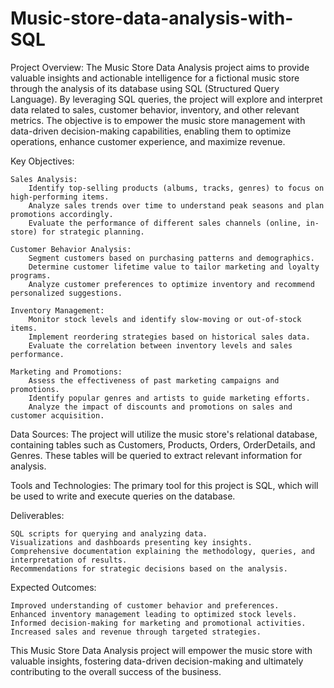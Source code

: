 # Music-store-data-analysis-with-SQL
Project Overview:
The Music Store Data Analysis project aims to provide valuable insights and actionable intelligence for a fictional music store through the analysis of its database using SQL (Structured Query Language). By leveraging SQL queries, the project will explore and interpret data related to sales, customer behavior, inventory, and other relevant metrics. The objective is to empower the music store management with data-driven decision-making capabilities, enabling them to optimize operations, enhance customer experience, and maximize revenue.

Key Objectives:

    Sales Analysis:
        Identify top-selling products (albums, tracks, genres) to focus on high-performing items.
        Analyze sales trends over time to understand peak seasons and plan promotions accordingly.
        Evaluate the performance of different sales channels (online, in-store) for strategic planning.

    Customer Behavior Analysis:
        Segment customers based on purchasing patterns and demographics.
        Determine customer lifetime value to tailor marketing and loyalty programs.
        Analyze customer preferences to optimize inventory and recommend personalized suggestions.

    Inventory Management:
        Monitor stock levels and identify slow-moving or out-of-stock items.
        Implement reordering strategies based on historical sales data.
        Evaluate the correlation between inventory levels and sales performance.

    Marketing and Promotions:
        Assess the effectiveness of past marketing campaigns and promotions.
        Identify popular genres and artists to guide marketing efforts.
        Analyze the impact of discounts and promotions on sales and customer acquisition.

Data Sources:
The project will utilize the music store's relational database, containing tables such as Customers, Products, Orders, OrderDetails, and Genres. These tables will be queried to extract relevant information for analysis.

Tools and Technologies:
The primary tool for this project is SQL, which will be used to write and execute queries on the database. 

Deliverables:

    SQL scripts for querying and analyzing data.
    Visualizations and dashboards presenting key insights.
    Comprehensive documentation explaining the methodology, queries, and interpretation of results.
    Recommendations for strategic decisions based on the analysis.

Expected Outcomes:

    Improved understanding of customer behavior and preferences.
    Enhanced inventory management leading to optimized stock levels.
    Informed decision-making for marketing and promotional activities.
    Increased sales and revenue through targeted strategies.

This Music Store Data Analysis project will empower the music store with valuable insights, fostering data-driven decision-making and ultimately contributing to the overall success of the business.
